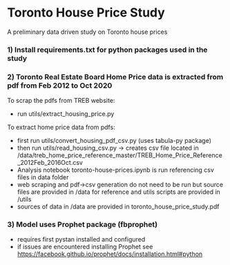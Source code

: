 # Toronto House Price Study
A preliminary data driven study on Toronto house prices

### 1) Install requirements.txt for python packages used in the study

### 2) Toronto Real Estate Board Home Price data is extracted from pdf from Feb 2012 to Oct 2020

To scrap the pdfs from TREB website:
- run utils/extract_housing_price.py

To extract home price data from pdfs:
- first run utils/convert_housing_pdf_csv.py (uses tabula-py package)
- then run utils/read_housing_csv.py -> creates csv file located in /data/treb_home_price_reference_master/TREB_Home_Price_Reference_2012Feb_2016Oct.csv
- Analysis notebook toronto-house-prices.ipynb is run referencing csv files in data folder
- web scraping and pdf->csv generation do not need to be run but source files are provided in /data for reference and utils scripts are provided in /utils
- sources of data in /data are provided in toronto_house_price_study.pdf

### 3) Model uses Prophet package (fbprophet)
- requires first pystan installed and configured
- if issues are encountered installing Prophet see https://facebook.github.io/prophet/docs/installation.html#python
